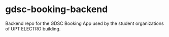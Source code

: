 # gdsc-booking-backend
Backend repo for the GDSC Booking App used by the student organizations of UPT ELECTRO building.
